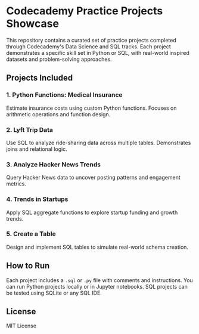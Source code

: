 # Codecademy Practice Projects Showcase

This repository contains a curated set of practice projects completed through Codecademy's Data Science and SQL tracks. Each project demonstrates a specific skill set in Python or SQL, with real-world inspired datasets and problem-solving approaches.

## Projects Included

### 1. Python Functions: Medical Insurance
Estimate insurance costs using custom Python functions. Focuses on arithmetic operations and function design.

### 2. Lyft Trip Data
Use SQL to analyze ride-sharing data across multiple tables. Demonstrates joins and relational logic.

### 3. Analyze Hacker News Trends
Query Hacker News data to uncover posting patterns and engagement metrics.

### 4. Trends in Startups
Apply SQL aggregate functions to explore startup funding and growth trends.

### 5. Create a Table
Design and implement SQL tables to simulate real-world schema creation.

## How to Run
Each project includes a `.sql` or `.py` file with comments and instructions. You can run Python projects locally or in Jupyter notebooks. SQL projects can be tested using SQLite or any SQL IDE.

## License
MIT License
